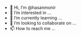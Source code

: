 - 👋 Hi, I’m @hasanmonir
- 👀 I’m interested in ...
- 🌱 I’m currently learning ...
- 💞️ I’m looking to collaborate on ...
- 📫 How to reach me ...

<!---
hasanmonir/hasanmonir is a ✨ special ✨ repository because its `README.md` (this file) appears on your GitHub profile.
You can click the Preview link to take a look at your changes.
--->

